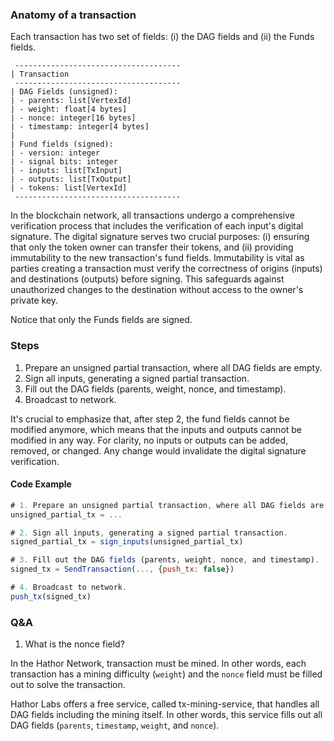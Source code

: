 ### Anatomy of a transaction

Each transaction has two set of fields: (i) the DAG fields and (ii) the Funds fields.

```
 ------------------------------------- 
| Transaction
 ------------------------------------- 
| DAG Fields (unsigned):
| - parents: list[VertexId]
| - weight: float[4 bytes]
| - nonce: integer[16 bytes]
| - timestamp: integer[4 bytes]
|
| Fund fields (signed):
| - version: integer
| - signal bits: integer
| - inputs: list[TxInput]
| - outputs: list[TxOutput]
| - tokens: list[VertexId]
 ------------------------------------- 
```

In the blockchain network, all transactions undergo a comprehensive verification process that includes the verification of each input's digital signature. The digital signature serves two crucial purposes: (i) ensuring that only the token owner can transfer their tokens, and (ii) providing immutability to the new transaction's fund fields. Immutability is vital as parties creating a transaction must verify the correctness of origins (inputs) and destinations (outputs) before signing. This safeguards against unauthorized changes to the destination without access to the owner's private key.

Notice that only the Funds fields are signed.


### Steps

1. Prepare an unsigned partial transaction, where all DAG fields are empty.
2. Sign all inputs, generating a signed partial transaction.
3. Fill out the DAG fields (parents, weight, nonce, and timestamp).
4. Broadcast to network.

It's crucial to emphasize that, after step 2, the fund fields cannot be modified anymore, which means that the inputs and outputs cannot be modified in any way. For clarity, no inputs or outputs can be added, removed, or changed. Any change would invalidate the digital signature verification.

#### Code Example

```js
# 1. Prepare an unsigned partial transaction, where all DAG fields are empty.
unsigned_partial_tx = ...

# 2. Sign all inputs, generating a signed partial transaction.
signed_partial_tx = sign_inputs(unsigned_partial_tx)

# 3. Fill out the DAG fields (parents, weight, nonce, and timestamp).
signed_tx = SendTransaction(..., {push_tx: false})

# 4. Broadcast to network.
push_tx(signed_tx)
```

### Q&A

1) What is the nonce field?

In the Hathor Network, transaction must be mined. In other words, each transaction has a mining difficulty (`weight`) and the `nonce` field must be filled out to solve the transaction.

Hathor Labs offers a free service, called tx-mining-service, that handles all DAG fields including the mining itself. In other words, this service fills out all DAG fields (`parents`, `timestamp`, `weight`, and `nonce`).
